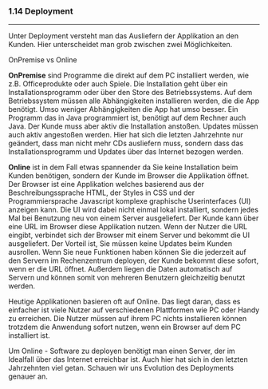 ### 1.14 Deployment
---

Unter Deployment versteht man das Ausliefern der Applikation an den Kunden. Hier unterscheidet man grob zwischen zwei Möglichkeiten.

OnPremise vs Online

**OnPremise** sind Programme die direkt auf dem PC installiert werden, wie z.B. Officeprodukte oder auch Spiele. Die Installation geht über ein Installationsprogramm oder über den Store des Betriebssystems. Auf dem Betriebssystem müssen alle Abhängigkeiten installieren werden, die die App benötigt. Umso weniger Abhängigkeiten die App hat umso besser. Ein Programm das in Java programmiert ist, benötigt auf dem Rechner auch Java. Der Kunde muss aber aktiv die Installation anstoßen. Updates müssen auch aktiv angestoßen werden. Hier hat sich die letzten Jahrzehnte nur geändert, dass man nicht mehr CDs ausliefern muss, sondern dass das Installationsprogramm und Updates über das Internet bezogen werden.

**Online** ist in dem Fall etwas spannender da Sie keine Installation beim Kunden benötigen, sondern der Kunde im Browser die Applikation öffnet. Der Browser ist eine Applikation welches basierend aus der Beschreibungssprache HTML, der Styles in CSS und der Programmiersprache Javascript komplexe graphische Userinterfaces (UI) anzeigen kann. Die UI wird dabei nicht einmal lokal installiert, sondern jedes Mal bei Benutzung neu von einem Server ausgeliefert. Der Kunde kann über eine URL im Browser diese Applikation nutzen. Wenn der Nutzer die URL eingibt, verbindet sich der Browser mit einem Server und bekommt die UI ausgeliefert. Der Vorteil ist, Sie müssen keine Updates beim Kunden ausrollen. Wenn Sie neue Funktionen haben können Sie die jederzeit auf den Servern im Rechenzentrum deployen, der Kunde bekommt diese sofort, wenn er die URL öffnet. Außerdem liegen die Daten automatisch auf Servern und können somit von mehreren Benutzern gleichzeitig benutzt werden.

Heutige Applikationen basieren oft auf Online. Das liegt daran, dass es einfacher ist viele Nutzer auf verschiedenen Plattformen wie PC oder Handy zu erreichen. Die Nutzer müssen auf ihrem PC nichts installieren können trotzdem die Anwendung sofort nutzen, wenn ein Browser auf dem PC installiert ist.

Um Online - Software zu deployen benötigt man einen Server, der im Idealfall über das Internet erreichbar ist. Auch hier hat sich in den letzten Jahrzehnten viel getan. Schauen wir uns Evolution des Deployments genauer an.